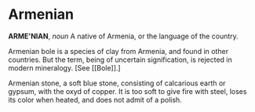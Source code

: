 # Armenian

**ARME'NIAN**, _noun_ A native of Armenia, or the language of the country.

Armenian bole is a species of clay from Armenia, and found in other countries. But the term, being of uncertain signification, is rejected in modern mineralogy. \[See [[Bole]].\]

Armenian stone, a soft blue stone, consisting of calcarious earth or gypsum, with the oxyd of copper. It is too soft to give fire with steel, loses its color when heated, and does not admit of a polish.